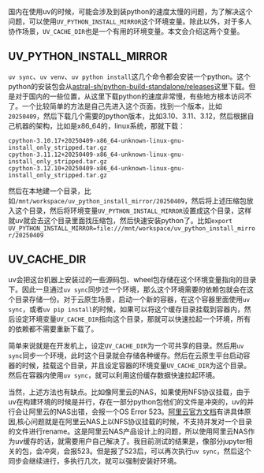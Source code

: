 国内在使用uv的时候，可能会涉及到装python的速度太慢的问题，为了解决这个问题，可以使用`UV_PYTHON_INSTALL_MIRROR`这个环境变量。除此以外，对于多人协作场景，`UV_CACHE_DIR`也是一个有用的环境变量。本文会介绍这两个变量。

<!--more-->

## UV_PYTHON_INSTALL_MIRROR

`uv sync`、`uv venv`、`uv python install`这几个命令都会安装一个python。这个python的安装包会从[astral-sh/python-build-standalone/releases](https://github.com/astral-sh/python-build-standalone/releases)这里下载。但是对于国内的一些位置，从这里下载python的速度非常慢，有些地方根本访问不了。一个比较简单的方法是自己先进入这个页面，找到一个版本，比如`20250409`，然后下载几个需要的python版本，比如3.10、3.11、3.12，然后根据自己机器的架构，比如是x86_64的，linux系统，那就下载：
```
cpython-3.10.17+20250409-x86_64-unknown-linux-gnu-install_only_stripped.tar.gz
cpython-3.11.12+20250409-x86_64-unknown-linux-gnu-install_only_stripped.tar.gz
cpython-3.12.10+20250409-x86_64-unknown-linux-gnu-install_only_stripped.tar.gz
```
然后在本地建一个目录，比如`/mnt/workspace/uv_python_install_mirror/20250409`，然后将上述压缩包放入这个目录，然后将环境变量`UV_PYTHON_INSTALL_MIRROR`设置成这个目录，这样就uv就会去这个目录里面找压缩包，然后快速安装python了。比如`export UV_PYTHON_INSTALL_MIRROR=file:///mnt/workspace/uv_python_install_mirror/20250409`


## UV_CACHE_DIR

uv会把这台机器上安装过的一些源码包、wheel包存储在这个环境变量指向的目录下。因此一旦通过`uv sync`同步过一个环境，那么这个环境需要的依赖包就会在这个目录存储一份。对于云原生场景，启动一个新的容器，在这个容器里面使用`uv sync`，或者`uv pip install`的时候，如果可以将这个缓存目录挂载到容器内，然后设定环境变量`UV_CACHE_DIR`指向这个目录，那就可以快速拉起一个环境，所有的依赖都不需要重新下载了。

简单来说就是在开发机上，设定`UV_CACHE_DIR`为一个可共享的目录。然后用`uv sync`同步一个环境，此时这个目录就会存储各种缓存。然后在云原生平台启动容器的时候，挂载这个目录，并且设定容器的环境变量`UV_CACHE_DIR`为这个目录。然后在容器内使用`uv sync`，就可以利用这份缓存数据快速拉起环境。

当然，上述方法也有缺点。比如像阿里云的NAS，如果使用NFS协议挂载，由于uv在构建环境的时候是并行，存在一部分python包他们的文件是冲突的，uv的并行会让阿里云的NAS出错，会报一个OS Error 523。[阿里云官方文档](https://help.aliyun.com/zh/nas/user-guide/cross-mount-compatibility-faq#section-dti-749-ix0)有讲具体原因,核心问题就是在阿里云NAS上以NFS协议挂载的时候，不支持并发对一个目录的文件进行rename。这是阿里云NAS产品设计上的问题，所以使用阿里云NAS作为uv缓存的话，就需要用户自己解决了。我目前测试的结果是，像部分jupyter相关的包，会冲突，会报523。但是报了523后，可以再次执行`uv sync`，然后这个同步会继续进行，多执行几次，就可以强制安装好环境。